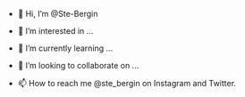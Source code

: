- 👋 Hi, I’m @Ste-Bergin

- 👀 I’m interested in ...

- 🌱 I’m currently learning ...

- 💞️ I’m looking to collaborate on ...

- 📫 How to reach me
@ste_bergin on Instagram and Twitter.

<!---
Ste-Bergin/Ste-Bergin is a ✨ special ✨ repository because its `README.md` (this file) appears on your GitHub profile.
You can click the Preview link to take a look at your changes.
--->
